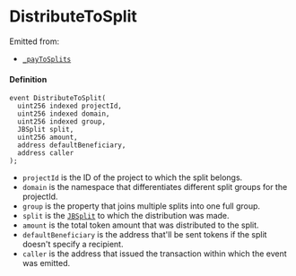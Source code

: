 # DistributeToSplit

Emitted from:

* [`_payToSplits`](/dev/api/contracts/or-utilities/jbetherc20splitspayer/write/-_paytosplits.md)

#### Definition

```
event DistributeToSplit(
  uint256 indexed projectId,
  uint256 indexed domain,
  uint256 indexed group,
  JBSplit split,
  uint256 amount,
  address defaultBeneficiary,
  address caller
);
```

* `projectId` is the ID of the project to which the split belongs.
* `domain` is the namespace that differentiates different split groups for the projectId.
* `group` is the property that joins multiple splits into one full group.
* `split` is the [`JBSplit`](/dev/api/data-structures/jbsplit.md) to which the distribution was made.
* `amount` is the total token amount that was distributed to the split.
* `defaultBeneficiary` is the address that'll be sent tokens if the split doesn't specify a recipient.
* `caller` is the address that issued the transaction within which the event was emitted.
